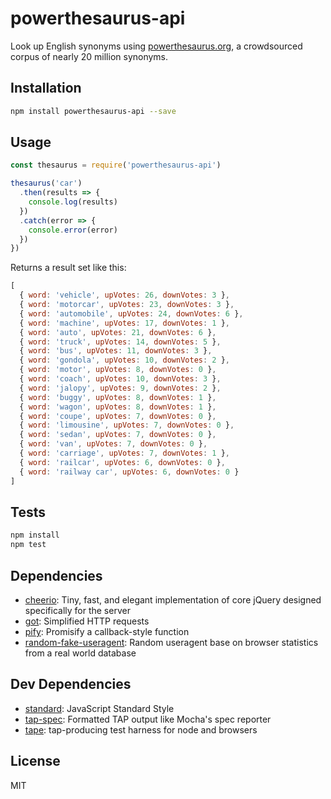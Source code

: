 # powerthesaurus-api

Look up English synonyms using [powerthesaurus.org](https://powerthesaurus.org),
a crowdsourced corpus of nearly 20 million synonyms.

## Installation

```sh
npm install powerthesaurus-api --save
```

## Usage

```js
const thesaurus = require('powerthesaurus-api')

thesaurus('car')
  .then(results => {
    console.log(results)
  })
  .catch(error => {
    console.error(error)
  })
})
```

Returns a result set like this:

```js
[
  { word: 'vehicle', upVotes: 26, downVotes: 3 },
  { word: 'motorcar', upVotes: 23, downVotes: 3 },
  { word: 'automobile', upVotes: 24, downVotes: 6 },
  { word: 'machine', upVotes: 17, downVotes: 1 },
  { word: 'auto', upVotes: 21, downVotes: 6 },
  { word: 'truck', upVotes: 14, downVotes: 5 },
  { word: 'bus', upVotes: 11, downVotes: 3 },
  { word: 'gondola', upVotes: 10, downVotes: 2 },
  { word: 'motor', upVotes: 8, downVotes: 0 },
  { word: 'coach', upVotes: 10, downVotes: 3 },
  { word: 'jalopy', upVotes: 9, downVotes: 2 },
  { word: 'buggy', upVotes: 8, downVotes: 1 },
  { word: 'wagon', upVotes: 8, downVotes: 1 },
  { word: 'coupe', upVotes: 7, downVotes: 0 },
  { word: 'limousine', upVotes: 7, downVotes: 0 },
  { word: 'sedan', upVotes: 7, downVotes: 0 },
  { word: 'van', upVotes: 7, downVotes: 0 },
  { word: 'carriage', upVotes: 7, downVotes: 1 },
  { word: 'railcar', upVotes: 6, downVotes: 0 },
  { word: 'railway car', upVotes: 6, downVotes: 0 }
]
```

## Tests

```sh
npm install
npm test
```

## Dependencies

- [cheerio](https://github.com/cheeriojs/cheerio): Tiny, fast, and elegant implementation of core jQuery designed specifically for the server
- [got](http://ghub.io/got): Simplified HTTP requests
- [pify](http://ghub.io/pify): Promisify a callback-style function
- [random-fake-useragent](https://github.com/koppthe/random-fake-useragent): Random useragent base on browser statistics from a real world database

## Dev Dependencies

- [standard](https://github.com/feross/standard): JavaScript Standard Style
- [tap-spec](https://github.com/scottcorgan/tap-spec): Formatted TAP output like Mocha&#39;s spec reporter
- [tape](https://github.com/substack/tape): tap-producing test harness for node and browsers

## License

MIT
